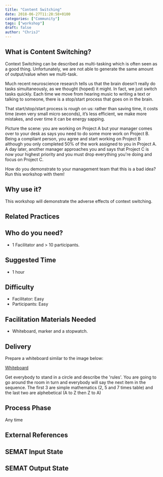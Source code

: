 ```yaml
---
title: "Content Switching"
date: 2018-06-27T11:28:58+0100
categories: ["Community"]
tags: ["workshop"]
draft: false
author: "ChrisJ"
---
```


## What is Content Switching?

Context Switching can be described as multi-tasking which is often seen as a good thing.  Unfortunately, we are not able to generate the same amount of output/value when we multi-task.

Much recent neuroscience research tells us that the brain doesn’t really do tasks simultaneously, as we thought (hoped) it might. In fact, we just switch tasks quickly. Each time we move from hearing music to writing a text or talking to someone, there is a stop/start process that goes on in the brain.

That start/stop/start process is rough on us: rather than saving time, it costs time (even very small micro seconds), it’s less efficient, we make more mistakes, and over time it can be energy sapping.

Picture the scene: you are working on Project A but your manager comes over to your desk as says you need to do some more work on Project B.  Being a compliant person, you agree and start working on Project B although you only completed 50% of the work assigned to you in Project A. A day later, another manager approaches you and says that Project C is now your highest priority and you must drop everything you're doing and focus on Project C.

How do you demonstrate to your management team that this is a bad idea? Run this workshop with them!

## Why use  it?
This workshop will demonstrate the adverse effects of context switching.

## Related Practices

## Who do you need?

- 1 Facilitator and > 10 participants.


## Suggested Time

- 1 hour


## Difficulty
- Facilitator: Easy
- Participants: Easy


## Facilitation Materials Needed

- Whiteboard, marker and a stopwatch.

## Delivery
Prepare a whiteboard similar to the image below:

[Whiteboard](/images/context-switch.jpg)

Get everybody to stand in a circle and describe the 'rules'.  You are going to go around the room in turn and everybody will say the next item in the sequence. The first 3 are simple mathematics (2, 5 and 7 times table) and the last two are alphebetical (A to Z then Z to A)  

## Process Phase
Any time

## External References

## SEMAT Input State

## SEMAT Output State
